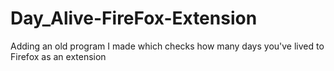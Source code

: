 # Day_Alive-FireFox-Extension
Adding an old program I made which checks how many days you've lived to Firefox as an extension
